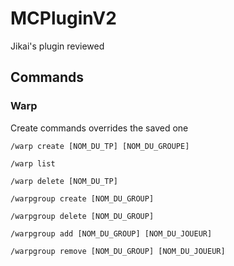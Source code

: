 # MCPluginV2
Jikai's plugin reviewed

## Commands
### Warp
Create commands overrides the saved one

```
/warp create [NOM_DU_TP] [NOM_DU_GROUPE]
```

```
/warp list
```

```
/warp delete [NOM_DU_TP]
```

```
/warpgroup create [NOM_DU_GROUP]
```

```
/warpgroup delete [NOM_DU_GROUP]
```

```
/warpgroup add [NOM_DU_GROUP] [NOM_DU_JOUEUR]
```

```
/warpgroup remove [NOM_DU_GROUP] [NOM_DU_JOUEUR]
```